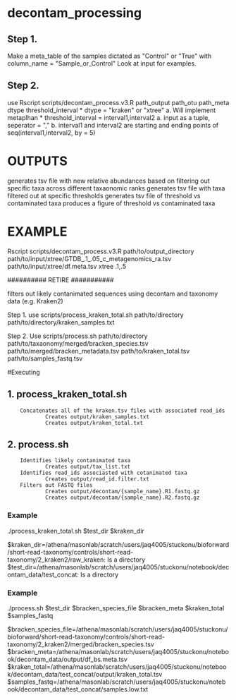 # decontam_processing

## Step 1.
Make a meta_table of the samples dictated as "Control" or "True" with column_name = "Sample_or_Control"
    Look at input for examples.

## Step 2.
use Rscript scripts/decontam_process.v3.R path_output path_otu path_meta dtype threshold_interval
    * dtype = "kraken" or "xtree"
        a. Will implement metaplhan
    * threshold_interval = interval1,interval2
        a. input as a tuple, seperator = ","
        b. interval1 and interval2 are starting and ending points of seq(interval1,interval2, by = 5)

# OUTPUTS
generates tsv file with new relative abundances based on filtering out specific taxa across different taxaonomic ranks
generates tsv file with taxa filtered out at specific thresholds
generates tsv file of threshold vs contaminated taxa
produces a figure of threshold vs contaminated taxa


# EXAMPLE
Rscript scripts/decontam_process.v3.R path/to/output_directory path/to/input/xtree/GTDB_.1_.05_c_metagenomics_ra.tsv path/to/input/xtree/df.meta.tsv xtree .1,.5



########## RETIRE ###########


filters out likely contanimated sequences using decontam and taxonomy data (e.g. Kraken2)

Step 1.
use scripts/process_kraken_total.sh path/to/directory path/to/directory/kraken_samples.txt

Step 2.
Use scripts/process.sh path/to/directory path/to/taxaonomy/merged/bracken_species.tsv path/to/merged/bracken_metadata.tsv path/to/kraken_total.tsv path/to/samples_fastq.tsv


#Executing
## 1. process_kraken_total.sh
        Concatenates all of the kraken.tsv files with associated read_ids
                Creates output/kraken_samples.txt
                Creates output/kraken_total.txt
## 2. process.sh
        Identifies likely contanimated taxa
                Creates output/tax_list.txt
        Identifies read_ids associasted with cotanimated taxa
                Creates output/read_id.filter.txt
        Filters out FASTQ files
                Creates output/decontam/{sample_name}.R1.fastq.gz
                Creates output/decontam/{sample_name}.R2.fastq.gz

### Example
./process_kraken_total.sh $test_dir $kraken_dir

$kraken_dir=/athena/masonlab/scratch/users/jaq4005/stuckonu/bioforward/short-read-taxonomy/controls/short-read-taxonomy/2_kraken2/raw_kraken: Is a directory
$test_dir=/athena/masonlab/scratch/users/jaq4005/stuckonu/notebook/decontam_data/test_concat: Is a directory

### Example
./process.sh $test_dir $bracken_species_file $bracken_meta $kraken_total $samples_fastq 

$bracken_species_file=/athena/masonlab/scratch/users/jaq4005/stuckonu/bioforward/short-read-taxonomy/controls/short-read-taxonomy/2_kraken2/merged/bracken_species.tsv
$bracken_meta=/athena/masonlab/scratch/users/jaq4005/stuckonu/notebook/decontam_data/output/df_bs.meta.tsv
$kraken_total=/athena/masonlab/scratch/users/jaq4005/stuckonu/notebook/decontam_data/test_concat/output/kraken_total.tsv
$samples_fastq=/athena/masonlab/scratch/users/jaq4005/stuckonu/notebook/decontam_data/test_concat/samples.low.txt
